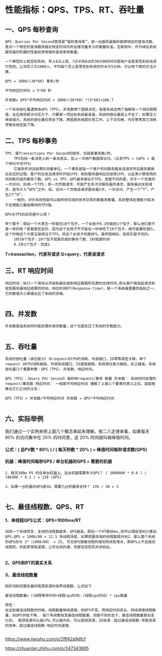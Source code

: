 # 性能指标：QPS、TPS、RT、吞吐量



## 一、QPS 每秒查询

~~~
QPS：Queries Per Second意思是“每秒查询率”，是一台服务器每秒能够响应的查询次数，是对一个特定的查询服务器在规定时间内所处理流量多少的衡量标准。互联网中，作为域名系统服务器的机器的性能经常用每秒查询率来衡量。
~~~



~~~
一个典型的上班签到系统，早上8点上班，7点半到8点的30分钟的时间里用户会登录签到系统进行签到。公司员工为1000人，平均每个员上登录签到系统的时长为5分钟。可以用下面的方法计算。

QPS = 1000/(30*60) 事务/秒

平均响应时间为 = 5*60 秒

并发数= QPS*平均响应时间 = 1000/(30*60) *(5*60)=166.7

~~~

~~~
一个系统吞吐量通常由QPS（TPS）、并发数两个因素决定，每套系统这两个值都有一个相对极限值，在应用场景访问压力下，只要某一项达到系统最高值，系统的吞吐量就上不去了，如果压力继续增大，系统的吞吐量反而会下降，原因是系统超负荷工作，上下文切换、内存等等其它消耗导致系统性能下降。
~~~



## 二、TPS 每秒事务

~~~
TPS：是Transactions Per Second的缩写，也就是事务数/秒。
	TPS包括一条消息入和一条消息出，加上一次用户数据库访问。（业务TPS = CAPS × 每个呼叫平均TPS）
	它是软件测试结果的测量单位。一个事务是指一个客户机向服务器发送请求然后服务器做出反应的过程。客户机在发送请求时开始计时，收到服务器响应后结束计时，以此来计算使用的时间和完成的事务个数。QPS vs TPS：QPS基本类似于TPS，但是不同的是，对于一个页面的一次访问，形成一个TPS；但一次页面请求，可能产生多次对服务器的请求，服务器对这些请求，就可计入“QPS”之中。如，访问一个页面会请求服务器2次，一次访问，产生一个“T”，产生2个“Q”。
	一般的，评价系统性能均以每秒钟完成的技术交易的数量来衡量。系统整体处理能力取决于处理能力最低模块的TPS值。
~~~

~~~
QPS与TPS的区别是什么呢？

举个栗子：假如一个大胃王一秒能吃10个包子，一个女孩子0.1秒能吃1个包子，那么他们是不是一样的呢？答案是否定的，因为这个女孩子不可能在一秒钟吃下10个包子，她可能要吃很久。这个时候这个大胃王就相当于TPS，而这个女孩子则是QPS。虽然很相似，但其实是不同的。
	1秒10个包子：10个包子就是完成的事务个数，1秒就是时间
	0.1秒1个包子：完成1
~~~



**T=transaction，代表写请求
Q=query，代表读请求**



## 三、RT 响应时间

~~~
响应时间：执行一个请求从开始到最后收到响应数据所花费的总体时间,即从客户端发起请求到收到服务器响应结果的时间。响应时间RT(Response-time)，是一个系统最重要的指标之一，它的数值大小直接反应了系统的快慢。


~~~

## 四、并发数

~~~
并发数是指系统同时能处理的请求数量，这个也是反应了系统的负载能力。


~~~

## 五、吞吐量

~~~
系统的吞吐量（承压能力）与request对CPU的消耗、外部接口、IO等等紧密关联。单个request 对CPU消耗越高，外部系统接口、IO速度越慢，系统吞吐能力越低，反之越高。系统吞吐量几个重要参数：QPS（TPS）、并发数、响应时间。

QPS（TPS）：（Query Per Second）每秒钟request/事务 数量 并发数： 系统同时处理的request/事务数 响应时间： 一般取平均响应时间 理解了上面三个要素的意义之后，就能推算出它们之间的关系：

QPS（TPS）= 并发数/平均响应时间 并发数 = QPS*平均响应时间


~~~

## 六、实际举例

我们通过一个实例来把上面几个概念串起来理解。按二八定律来看，如果每天 80% 的访问集中在 20% 的时间里，这 20% 时间就叫做峰值时间。

#### 公式：( 总PV数 * 80% ) / ( 每天秒数 * 20% ) = 峰值时间每秒请求数(QPS)

#### 机器：峰值时间每秒QPS / 单台机器的QPS = 需要的机器

~~~
1、每天300w PV 的在单台机器上，这台机器需要多少QPS？ ( 3000000 * 0.8 ) / (86400 * 0.2 ) = 139 (QPS)

2、如果一台机器的QPS是58，需要几台机器来支持？ 139 / 58 = 3


~~~



## 七、最佳线程数、QPS、RT

#### 1、单线程QPS公式：QPS=1000ms/RT

~~~
对同一个系统而言，支持的线程数越多，QPS越高。假设一个RT是80ms,则可以很容易的计算出QPS,QPS = 1000/80 = 12.5 多线程场景，如果把服务端的线程数提升到2，那么整个系统的QPS则为 2*（1000/80） = 25, 可见QPS随着线程的增加而线性增长，那QPS上不去就加线程呗，听起来很有道理，公司也说的通，但是往往现实并非如此。


~~~

#### 2、QPS和RT的真实关系

#### 3、最佳线程数量

~~~
刚好消耗完服务器的瓶颈资源的临界线程数，公式如下

最佳线程数量=（（线程等待时间+线程cpu时间）/线程cpu时间）* cpu数量

特性：
在达到最佳线程数的时候，线程数量继续递增，则QPS不变，而响应时间变长，持续递增线程数量，则QPS开始下降。 每个系统都有其最佳线程数量，但是不同状态下，最佳线程数量是会变化的。 瓶颈资源可以是CPU,可以是内存，可以是锁资源，IO资源：超过最佳线程数-导致资源的竞争，超过最佳线程数-响应时间递增。


~~~





https://www.jianshu.com/p/2fff42a9dfcf

https://zhuanlan.zhihu.com/p/347343885